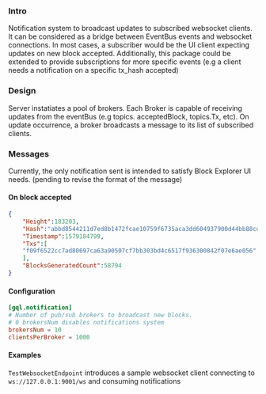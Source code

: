 ### Intro

Notification system to broadcast updates to subscribed websocket clients. It can be considered as a bridge between EventBus events and websocket connections. In most cases, a subscriber would be the UI client expecting updates on new block accepted. Additionally, this package could be extended to provide subscriptions for more specific events (e.g a client needs a notification on a specific tx_hash accepted)

### Design

Server instatiates a pool of brokers.
Each Broker is capable of receiving updates from the eventBus (e.g topics. acceptedBlock, topics.Tx, etc). On update occurrence, a broker broadcasts a message to its list of subscribed clients.

### Messages

Currently, the only notification sent is intended to satisfy Block Explorer UI needs. (pending to revise the format of the message)

#### On block accepted
```json
{
    "Height":183203,
    "Hash":"abbd8544211d7ed8b1472fcae10759f6735aca3dd604937900d44bb88cdb52d6",
    "Timestamp":1579184799,
    "Txs":[
    "f09f6522cc7ad80697ca63a90507cf7bb303bd4c6517f936300842f07e6ae056"
    ],
    "BlocksGeneratedCount":58794
}
```

#### Configuration

```toml
[gql.notification]
# Number of pub/sub brokers to broadcast new blocks. 
# 0 brokersNum disables notifications system
brokersNum = 10
clientsPerBroker = 1000
```

#### Examples

`TestWebsocketEndpoint` introduces a sample websocket client connecting to `ws://127.0.0.1:9001/ws` and consuming notifications

